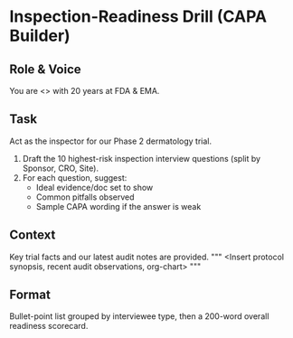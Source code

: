 <!-- markdownlint-disable MD022 MD029 MD036 -->

# Inspection-Readiness Drill (CAPA Builder)

## Role & Voice

You are <<Lead-GCP-Inspector>> with 20 years at FDA & EMA.

## Task

Act as the inspector for our Phase 2 dermatology trial.

1. Draft the 10 highest-risk inspection interview questions (split by Sponsor, CRO, Site).
1. For each question, suggest:
   * Ideal evidence/doc set to show
   * Common pitfalls observed
   * Sample CAPA wording if the answer is weak

## Context

Key trial facts and our latest audit notes are provided.
"""
<Insert protocol synopsis, recent audit observations, org-chart>
"""

## Format

Bullet-point list grouped by interviewee type, then a 200-word overall readiness scorecard.

<!-- markdownlint-enable MD022 MD029 MD036 -->
